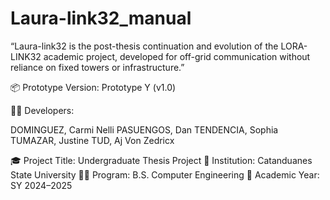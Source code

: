 # Laura-link32_manual
“Laura-link32 is the post-thesis continuation and evolution of the LORA-LINK32 academic project, developed for off-grid communication without reliance on fixed towers or infrastructure.”

📦 Prototype Version: Prototype Y (v1.0)

👨‍💻 Developers:

DOMINGUEZ, Carmi Nelli 
PASUENGOS, Dan 
TENDENCIA, Sophia 
TUMAZAR, Justine 
TUD, Aj Von Zedricx 

🎓 Project Title: Undergraduate Thesis Project
🏫 Institution: Catanduanes State University
🧑‍🔧 Program: B.S. Computer Engineering
📅 Academic Year: SY 2024–2025
